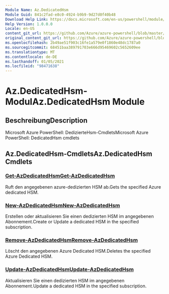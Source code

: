 ```yaml
---
Module Name: Az.DedicatedHsm
Module Guid: 841c2fad-e8c0-4924-b9b9-9d27d0f40b48
Download Help Link: https://docs.microsoft.com/en-us/powershell/module/az.dedicatedhsm
Help Version: 1.0.0.0
Locale: en-US
content_git_url: https://github.com/Azure/azure-powershell/blob/master/src/DedicatedHsm/help/Az.DedicatedHsm.md
original_content_git_url: https://github.com/Azure/azure-powershell/blob/master/src/DedicatedHsm/help/Az.DedicatedHsm.md
ms.openlocfilehash: 2b49ae51f903c16fe1a579e0f1860e48dc1787a0
ms.sourcegitcommit: 68451baa389791703e666d95469602c5652609ee
ms.translationtype: MT
ms.contentlocale: de-DE
ms.lasthandoff: 01/05/2021
ms.locfileid: "98471638"
---
```

# <span data-ttu-id="a618b-101">Az.DedicatedHsm-Modul</span><span class="sxs-lookup"><span data-stu-id="a618b-101">Az.DedicatedHsm Module</span></span>
## <span data-ttu-id="a618b-102">Beschreibung</span><span class="sxs-lookup"><span data-stu-id="a618b-102">Description</span></span>
<span data-ttu-id="a618b-103">Microsoft Azure PowerShell: DedizierteHsm-Cmdlets</span><span class="sxs-lookup"><span data-stu-id="a618b-103">Microsoft Azure PowerShell: DedicatedHsm cmdlets</span></span>

## <span data-ttu-id="a618b-104">Az.DedicatedHsm-Cmdlets</span><span class="sxs-lookup"><span data-stu-id="a618b-104">Az.DedicatedHsm Cmdlets</span></span>
### [<span data-ttu-id="a618b-105">Get-AzDedicatedHsm</span><span class="sxs-lookup"><span data-stu-id="a618b-105">Get-AzDedicatedHsm</span></span>](Get-AzDedicatedHsm.md)
<span data-ttu-id="a618b-106">Ruft den angegebenen azure-dedizierten HSM ab.</span><span class="sxs-lookup"><span data-stu-id="a618b-106">Gets the specified Azure dedicated HSM.</span></span>

### [<span data-ttu-id="a618b-107">New-AzDedicatedHsm</span><span class="sxs-lookup"><span data-stu-id="a618b-107">New-AzDedicatedHsm</span></span>](New-AzDedicatedHsm.md)
<span data-ttu-id="a618b-108">Erstellen oder aktualisieren Sie einen dedizierten HSM im angegebenen Abonnement.</span><span class="sxs-lookup"><span data-stu-id="a618b-108">Create or Update a dedicated HSM in the specified subscription.</span></span>

### [<span data-ttu-id="a618b-109">Remove-AzDedicatedHsm</span><span class="sxs-lookup"><span data-stu-id="a618b-109">Remove-AzDedicatedHsm</span></span>](Remove-AzDedicatedHsm.md)
<span data-ttu-id="a618b-110">Löscht den angegebenen Azure Dedicated HSM.</span><span class="sxs-lookup"><span data-stu-id="a618b-110">Deletes the specified Azure Dedicated HSM.</span></span>

### [<span data-ttu-id="a618b-111">Update-AzDedicatedHsm</span><span class="sxs-lookup"><span data-stu-id="a618b-111">Update-AzDedicatedHsm</span></span>](Update-AzDedicatedHsm.md)
<span data-ttu-id="a618b-112">Aktualisieren Sie einen dedizierten HSM im angegebenen Abonnement.</span><span class="sxs-lookup"><span data-stu-id="a618b-112">Update a dedicated HSM in the specified subscription.</span></span>


